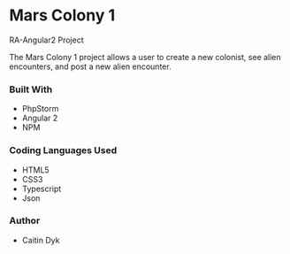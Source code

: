# Mars Colony 1
RA-Angular2 Project

The Mars Colony 1 project allows a user to create a new colonist, see alien encounters, and post a new alien encounter.

### Built With
  - PhpStorm
  - Angular 2
  - NPM
 
### Coding Languages Used
- HTML5
- CSS3
- Typescript
- Json
 
### Author
- Caitin Dyk
